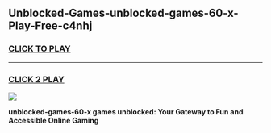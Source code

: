 
## Unblocked-Games-unblocked-games-60-x-Play-Free-c4nhj
<h3>
<a href="https://premium76.site?title=unblocked-games-60-x&ref=18A1">CLICK TO PLAY</a></h3>
<hr>

<h3>
<a href="https://premium76.site?title=unblocked-games-60-x&ref=18A1">CLICK 2 PLAY</a>
  
</h3>

<a href="https://premium76.site?title=unblocked-games-60-x&ref=18A1"><img src="https://clearcache.store/games.png"></a>


**unblocked-games-60-x games unblocked: Your Gateway to Fun and Accessible Online Gaming**

